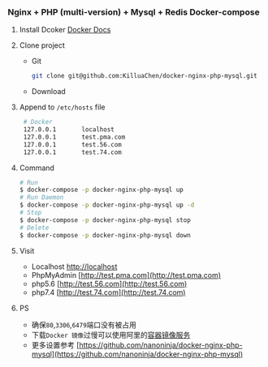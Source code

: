 ### Nginx + PHP (multi-version) + Mysql + Redis Docker-compose

1. Install Dcoker
    [Docker Docs](https://www.docker.com/)
2. Clone project
    - Git
        ```bash
        git clone git@github.com:KilluaChen/docker-nginx-php-mysql.git
        ```
    - Download
3. Append to `/etc/hosts` file
    ```bash
     # Docker
     127.0.0.1       localhost
     127.0.0.1       test.pma.com
     127.0.0.1       test.56.com
     127.0.0.1       test.74.com
     ```
3. Command
    ```bash
   # Run
   $ docker-compose -p docker-nginx-php-mysql up
   # Run Daemon
   $ docker-compose -p docker-nginx-php-mysql up -d
   # Stop
   $ docker-compose -p docker-nginx-php-mysql stop
   # Delete
   $ docker-compose -p docker-nginx-php-mysql down
   ```
4. Visit
    - Localhost [http://localhost](http://localhost/index.html)
    - PhpMyAdmin [http://test.pma.com](http://test.pma.com)
    - php5.6 [http://test.56.com](http://test.56.com)
    - php7.4 [http://test.74.com](http://test.74.com)
    
5. PS
    - 确保`80`,`3306`,`6479`端口没有被占用
    - 下载`Docker 镜像`过慢可以使用阿里的[容器镜像服务](https://cr.console.aliyun.com/cn-hangzhou/instances/mirrors) 
    - 更多设置参考 [https://github.com/nanoninja/docker-nginx-php-mysql](https://github.com/nanoninja/docker-nginx-php-mysql)
    
     
    